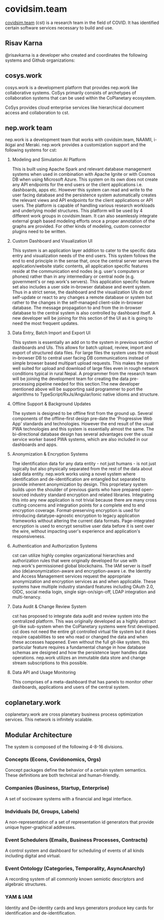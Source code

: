 # covidsim.team

[covidsim.team]("https://www.covidsim.team") (cst) is a research team in the field of COVID. It has identified certain software services necessary to build and use.

## Risav Karna

@risavkarna is a developer who created and coordinates the following systems and Github organizations:

## cosys.work

cosys.work is a development platform that provides nep.work like collaborative systems. CoSys primarily consists of archetypes of collaboration systems that can be used within the CoPlanetary ecosystem.

CoSys provides cloud enterprise services like hierarchical document access and collaboration to cst.

## nep.work team

nep.work is a development team that works with covidsim.team, NAAMII, i-ikigai and Meraki. nep.work provides a customization support and the following systems for cst:

1. Modeling and Simulation AI Platform

   This is built using Apache Spark and relevant database management systems when used in combination with Apache Ignite or with Cosmos DB when using Microsoft Azure. This system on its own does not create any API endpoints for the end users or the client applications i.e. dashboards, apps etc. However this system can read and write to the user facing database and the persistence system automatically creates the relevant views and API endpoints for the client applications or API users. The platform is capable of handling various research workloads and underlying model structures. This platform will be used by 4 different work groups in covidsim.team. It can also seamlessly integrate external graph based modeling efforts once a proper annotation of the graphs are provided. For other kinds of modeling, custom connector plugins need to be written.

2. Custom Dashboard and Visualization UI

   This system is an application layer addition to cater to the specific data entry and visualization needs of the end users. This system follows the end to end principle in the sense that, once the central server serves the application/website static contents, all application specific features reside at the communication end nodes (e.g. user's computers or phones) rather than in any intermediary or central node (e.g. government's or nep.work's servers). This application specific feature set also includes a user side in-browser database and event system. Thus in a strict sense, the dashboard and the visualization UIs do not self-update or react to any changes a remote database or system but rather to the changes in the self-managed client-side in-browser database. The message propagation to and from the in-browser database to the central system is also controlled by dashboard itself. A new developer will be joining for this section of the UI as it is going to need the most frequent updates.

3. Data Entry, Batch Import and Export UI

   This system is essentially an add on to the system in previous section of dashboards and UIs. This allows for batch upload, review, import and export of structured data files. For large files the system uses the robust in-browser DB to central user facing DB communications instead of simple browser based multipart upload requests. This makes the system well suited for upload and download of large files even in rough network conditions typical in rural Nepal. A programmer from the research team will be joining the development team for creating the data pre-processing pipeline needed for this section.The new developer mentioned above will be supporting said programmer to port the algorithms to TypeScript/RxJs/Angular/Ionic native idioms and structure.

4. Offline Support & Background Updates

   The system is designed to be offline first from the ground up. Several components of the offline-first design pre-date the 'Progressive Web App' standards and technologies. However the end result of the usual PWA technologies and this system is essentially almost the same. The bi-directional database design has several advantages over the usual service worker based PWA systems, which are also included in our dashboards and apps.

5. Anonymization & Encryption Systems

   The identification data for any data entity - not just humans - is not just logically but also physically separated from the rest of the data about said data entity. nep.work works using a novel system where identification and de-identification are entangled but separated to provide inherent anonymization by design. This proprietary system builds upon the shoulder of previous giants who have prepared open-sourced industry standard encryption and related libraries. Integrating this into any new application is not trivial because there are many cross cutting concerns and integration points for a complete end to end encryption coverage. Format-preserving encryption is used for introducing datatype-agnostic encryption to legacy application frameworks without altering the current data formats. Page-integrated encryption is used to encrypt sensitive user data before it is sent over the wire, without impacting user's experience and application's responsiveness.

6. Authentication and Authorization Systems

   cst can utilize highly complex organizational hierarchies and authorization rules that were originally developed for use with nep.work's permissioned global blockchains. The IAM server is itself also (de)anonymization-aware and encryption-aware i.e. the Identity and Access Management services request the appropriate anonymization and encryption services as and when applicable. These systems have multiple industry standard features including OAuth 2.0, OIDC, social media login, single sign-on/sign-off, LDAP integration and multi-tenancy.

7. Data Audit & Change Review System

   cst has proposed to integrate data audit and review system into the centralized platform. This was originally developed as a highly abstract git-like sub-system when the CoPlanetary systems were first developed. cst does not need the entire git controlled virtual file system but it does require capabilities to see who read or changed the data and when these accesses happened. Even without the full git-like system, this particular feature requires a fundamental change in how database schemas are designed and how the persistence layer handles data operations. nep.work utilizes an immutable data store and change stream subscriptions to this possible.

8. Data API and Usage Monitoring

   This comprises of a meta-dashboard that has panels to monitor other dashboards, applications and users of the central system.

## coplanetary.work

coplanetary.work are cross planetary business process optimization services. This network is infinitely scalable.

## Modular Architecture

The system is composed of the following 4-8-16 divisions.

### Concepts (Econs, Covidonomics, Orgs)

Concept packages define the behavior of a certain system semantics. These definitions are both technical and human-friendly.

### Companies (Business, Startup, Enterprise)

A set of socioware systems with a financial and legal interface.

### Indviduals (Id, Groups, Labels)

A non-representation of a set of representation id generators that provide unique hyper-graphical addresses.

### Event Schedulers (Emails, Business Processes, Contracts)

A control system and dashboard for scheduling of events of all kinds including digital and virtual.

### Event Ontology (Categories, Temporality, AsyncAnarchy)

A recording system of all commonly known semiotic descriptors and algebraic structures.

### YAM & IAM

Identity and De-identity cards and keys generators produce key cards for identification and de-identification.
